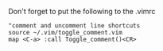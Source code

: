 Don't forget to put the following to the .vimrc

```
"comment and uncomment line shortcuts
source ~/.vim/toggle_comment.vim
map <C-a> :call Toggle_comment()<CR>
```
